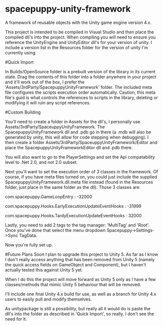 # spacepuppy-unity-framework
A framework of reusable objects with the Unity game engine version 4.x.

This project is intended to be compiled in Visual Studio and then place the compiled dll's into the project. When compiling you will need to ensure you reference the UnityEngine and UnityEditor dll's for your version of unity. I include a version list in the Resources folder for the version of unity I'm currently using.

#Quick Import

In Builds/OpenSource folder is a prebuilt version of the library in its current state. Drag the contents of this folder into a folder anywhere in your project and it'll work out of the box, I prefer the 'Assets/3rdParty/SpacepuppyUnityFramework' folder. The included meta file configures the scripts execution order automatically. Caution, this meta file's guid is what controls the references to scripts in the library, deleting or modifying it will ruin any script references.

#Custom Building

You'll need to create a folder in Assets for the dll's, I personally use Assets/3rdParty/SpaceuppyUnityFramework. The SpacepuppyUnityFramework dll and .pdb go in there (a .mdb will also be generated by unity, this will allow for code stepping when debugging). I then create a folder Assets/3rdParty/SpaceuppyUnityFramework/Editor and place the SpacepuppyUnityFrameworkEditor dll and .pdb there.

You will also want to go to the PlayerSettings and set the Api compatability level to .Net 2.0, and not 2.0 subset.

Next you'll want to set the execution order of 3 classes in the framework. Of course, if you have meta files turned on, you could just include the supplied SpacepuppyUnityFramework.dll.meta file instead (found in the Resources folder, just place in the same folder as the dll). Those 3 classes are:

com.spacepuppy.GameLoopEntry : -32000

com.spacepuppy.Hooks.EarlyExecutionUpdateEventHooks : -31999

com.spacepuppy.Hooks.TardyExecutionUpdateEventHooks : 32000

Lastly, you need to add 2 tags to the tag manager: 'MultiTag' and 'Root'. Once you've done that select the menu dropdown Spacepuppy->Settings->Sync TagData.

Now you're fully set up.

#Future Plans
Soon I plan to upgrade this project to Unity 5. As far as I know I don't really access anything that has been removed from Unity 5 (namely the quick access fields on GameObject and Component), but I haven't actually tested this against Unity 5 yet.

When I do this the project will move forward as Unity 5 only as I have a few classes/methods that mimic Unity 5 behaviour that will be removed.

I'll include one final Unity 4.x build for use, as well as a branch for Unity 4.x users to easily pull and modify themselves.

As unitypackage is still a possibility, but really all it would do is paste the dll's into the folder as described in 'Quick Import', so really, I don't see the need for it.
